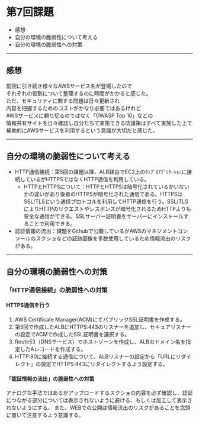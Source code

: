 # 第7回課題

- 感想
- 自分の環境の脆弱性について考える
- 自分の環境の脆弱性への対策

---

## 感想

前回に引き続き様々なAWSサービス名が登場したので  
それぞれの役割について整理するのに時間がかかると感じた。  
ただ、セキュリティに関する問題は日々更新され  
内容を把握するためのコストがかなり必要ではあるけれど  
AWSサービスに頼り切るのではなく「OWASP Top 10」などの  
情報共有サイトを日々確認し自分たちで実施できる防護策はすべて実施した上で  
補助的にAWSサービスを利用するという意識が大切だと感じた。

---

## 自分の環境の脆弱性について考える

- HTTP通信接続：第5回の課題以降、ALB経由でEC2上のｻﾝﾌﾟﾙｱﾌﾟﾘｹｰｼｮﾝに接続しているがHTTPSではなくHTTP通信を利用している。
  - HTTPとHTTPSについて：HTTPとHTTPSは暗号化されているかいないかの違いがあり後者のHTTPSが暗号化された通信である。HTTPSはSSL/TLSという通信プロトコルを利用してHTTP通信を行う。SSL/TLSによりHTTPのリクエストやレスポンスが暗号化されるためHTTPよりも安全な通信ができる。SSLサーバー証明書をサーバーにインストールすることで利用できる。
- 認証情報の流出：課題をGithubで公開しているがAWSのマネジメントコンソールのスクショなどの証跡画像を多数使用しているため情報流出のリスクがある。

---

## 自分の環境の脆弱性への対策

### 「HTTP通信接続」の脆弱性への対策

#### HTTPS通信を行う

1. AWS Certificate Manager(ACM)にてパブリックSSL証明書を作成する。
2. 第5回で作成したALBにHTTPS:443のリスナーを追加し、セキュアリスナーの設定でACMで作成したSSL証明書を選択する。
3. Route53（DNSサービス）でホストゾーンを作成し、ALBのドメイン名を指定したAレコードを作成する。
4. HTTP:80に接続する通信について、ALBリスナーの設定から「URLにリダイレクト」の設定でHTTPS:443にリダイレクトするよう設定する。

#### 「認証情報の流出」の脆弱性への対策

アナログな手法ではあるがアップロードするスクショの内容を必ず確認し、認証につながる部分については表示されないように避ける、もしくは加工して表示されないようにする。
また、WEBでの公開は情報流出のリスクがあることを念頭に置いて注意するよう意識する。
